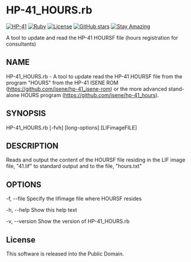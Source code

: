 # HP-41_HOURS.rb

[![HP-41](https://img.shields.io/badge/HP--41-Calculator-orange)](https://en.wikipedia.org/wiki/HP-41C)
[![Ruby](https://img.shields.io/badge/Ruby-CC342D?style=flat&logo=ruby&logoColor=white)](https://www.ruby-lang.org/)
[![License](https://img.shields.io/badge/License-Public%20Domain-brightgreen.svg)](https://unlicense.org/)
[![GitHub stars](https://img.shields.io/github/stars/isene/HP-41_HOURS.rb.svg)](https://github.com/isene/HP-41_HOURS.rb/stargazers)
[![Stay Amazing](https://img.shields.io/badge/Stay-Amazing-blue.svg)](https://isene.org)

A tool to update and read the HP-41 HOURSF file (hours registration for consultants)

## NAME
HP-41_HOURS.rb - A tool to update read the HP-41 HOURSF file from the program "HOURS" from the HP-41 ISENE ROM (https://github.com/isene/hp-41_isene-rom) or the more advanced stand-alone HOURS program (https://github.com/isene/hp-41_hours).

## SYNOPSIS
HP-41_HOURS.rb [-fvh] [long-options] [LIFimageFILE]

## DESCRIPTION
Reads and output the content of the HOURSF file residing in the LIF image file, "41.lif" to standard output and to the file, "hours.txt"

## OPTIONS
-f, --file	Specify the lifimage file where HOURSF resides

-h, --help Show this help text

-v, --version Show the version of HP-41_HOURS.rb

## License
This software is released into the Public Domain.


